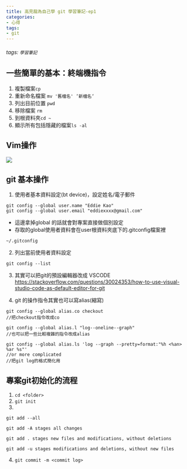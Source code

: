 ```yaml
---
title: 高見龍為自己學 git 學習筆記-ep1
categories: 
- 心得
tags:
- git
---
```


###### tags: `學習筆記`


## 一些簡單的基本：終端機指令


1. 複製檔案```cp```
2. 重新命名檔案 ```mv '舊檔名' ‘新檔名‘```
3. 列出目前位置 ```pwd```
4. 移除檔案 ```rm```
5. 到根資料夾```cd ~```
6. 顯示所有包括隱藏的檔案```ls -al```

## Vim操作

![](https://i.imgur.com/mXktH1C.png)

## git 基本操作

1. 使用者基本資料設定(bt device)，設定姓名/電子郵件

```
git config --global user.name "Eddie Kao"
git config --global user.email "eddiexxxx@gmail.com"
```
- 這邊拿掉global 的話就會對專案直接做個別設定
- 存取的global使用者資料會在user根資料夾底下的.gitconfig檔案裡
```
~/.gitconfig
```


2. 列出當前使用者資料設定
```
git config --list
```

3. 其實可以把git的預設編輯器改成 VSCODE
https://stackoverflow.com/questions/30024353/how-to-use-visual-studio-code-as-default-editor-for-git

4. git 的操作指令其實也可以寫alias(縮寫)

```terminal
git config --global alias.co checkout
//把checkout指令改成co
```
```terminal
git config --global alias.l "log--oneline--graph"
//也可以把一些比較複雜的指令改成alias
```
```terminal
git config --global alias.ls 'log --graph --pretty=format:"%h <%an> %ar %s"'
//or more complicated
//把git log的格式簡化用
```

## 專案git初始化的流程

1. ```cd <folder>```
2. ```git init```
3. 

```git add --all```

```
git add -A stages all changes

git add . stages new files and modifications, without deletions

git add -u stages modifications and deletions, without new files
```

4. ```git commit -m <commit log>```




